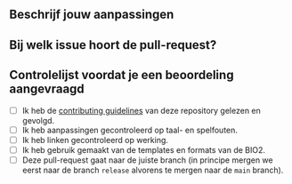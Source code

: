 ## Beschrijf jouw aanpassingen

## Bij welk issue hoort de pull-request?

## Controlelijst voordat je een beoordeling aangevraagd
- [ ] Ik heb de [contributing guidelines](https://github.com/MinBZK/Baseline-Informatiebeveiliging-Overheid/blob/main/CONTRIBUTING.md) van deze repository gelezen en gevolgd.
- [ ] Ik heb aanpassingen gecontroleerd op taal- en spelfouten.
- [ ] Ik heb linken gecontroleerd op werking.
- [ ] Ik heb gebruik gemaakt van de templates en formats van de BIO2.
- [ ] Deze pull-request gaat naar de juiste branch (in principe mergen we eerst naar de branch `release` alvorens te mergen naar de `main` branch).
